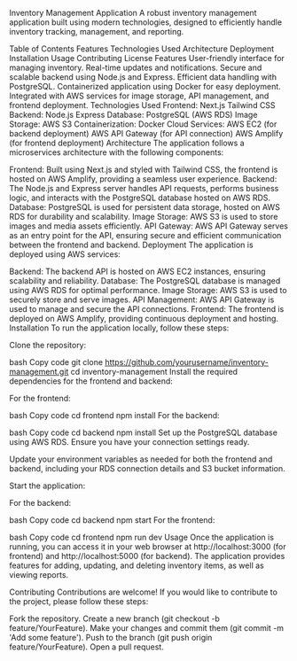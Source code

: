 Inventory Management Application
A robust inventory management application built using modern technologies, designed to efficiently handle inventory tracking, management, and reporting.

Table of Contents
Features
Technologies Used
Architecture
Deployment
Installation
Usage
Contributing
License
Features
User-friendly interface for managing inventory.
Real-time updates and notifications.
Secure and scalable backend using Node.js and Express.
Efficient data handling with PostgreSQL.
Containerized application using Docker for easy deployment.
Integrated with AWS services for image storage, API management, and frontend deployment.
Technologies Used
Frontend:
Next.js
Tailwind CSS
Backend:
Node.js
Express
Database:
PostgreSQL (AWS RDS)
Image Storage:
AWS S3
Containerization:
Docker
Cloud Services:
AWS EC2 (for backend deployment)
AWS API Gateway (for API connection)
AWS Amplify (for frontend deployment)
Architecture
The application follows a microservices architecture with the following components:

Frontend: Built using Next.js and styled with Tailwind CSS, the frontend is hosted on AWS Amplify, providing a seamless user experience.
Backend: The Node.js and Express server handles API requests, performs business logic, and interacts with the PostgreSQL database hosted on AWS RDS.
Database: PostgreSQL is used for persistent data storage, hosted on AWS RDS for durability and scalability.
Image Storage: AWS S3 is used to store images and media assets efficiently.
API Gateway: AWS API Gateway serves as an entry point for the API, ensuring secure and efficient communication between the frontend and backend.
Deployment
The application is deployed using AWS services:

Backend: The backend API is hosted on AWS EC2 instances, ensuring scalability and reliability.
Database: The PostgreSQL database is managed using AWS RDS for optimal performance.
Image Storage: AWS S3 is used to securely store and serve images.
API Management: AWS API Gateway is used to manage and secure the API connections.
Frontend: The frontend is deployed on AWS Amplify, providing continuous deployment and hosting.
Installation
To run the application locally, follow these steps:

Clone the repository:

bash
Copy code
git clone https://github.com/yourusername/inventory-management.git
cd inventory-management
Install the required dependencies for the frontend and backend:

For the frontend:

bash
Copy code
cd frontend
npm install
For the backend:

bash
Copy code
cd backend
npm install
Set up the PostgreSQL database using AWS RDS. Ensure you have your connection settings ready.

Update your environment variables as needed for both the frontend and backend, including your RDS connection details and S3 bucket information.

Start the application:

For the backend:

bash
Copy code
cd backend
npm start
For the frontend:

bash
Copy code
cd frontend
npm run dev
Usage
Once the application is running, you can access it in your web browser at http://localhost:3000 (for frontend) and http://localhost:5000 (for backend). The application provides features for adding, updating, and deleting inventory items, as well as viewing reports.

Contributing
Contributions are welcome! If you would like to contribute to the project, please follow these steps:

Fork the repository.
Create a new branch (git checkout -b feature/YourFeature).
Make your changes and commit them (git commit -m 'Add some feature').
Push to the branch (git push origin feature/YourFeature).
Open a pull request.
